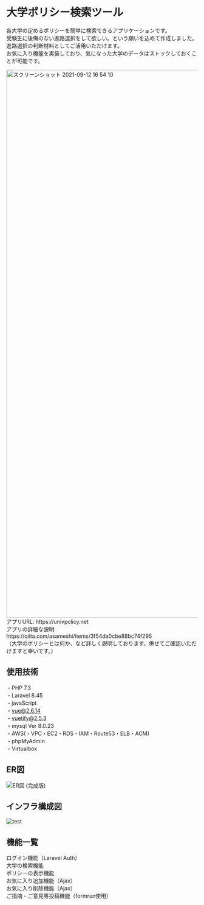 # 大学ポリシー検索ツール
各大学の定めるポリシーを簡単に検索できるアプリケーションです。<br>
受験生に後悔のない進路選択をして欲しい。という願いを込めて作成しました。<br>
進路選択の判断材料としてご活用いただけます。<br>
お気に入り機能を実装しており、気になった大学のデータはストックしておくことが可能です。


<img width="1440" alt="スクリーンショット 2021-09-12 16 54 10" src="https://user-images.githubusercontent.com/77914934/132985974-ba06489f-e3f6-4233-a9ae-b923f6976748.png">
アプリURL:  https://univpolicy.net<br>
アプリの詳細な説明: https://qiita.com/asameshi/items/3f54da0cbe88bc74f295<br>
（大学のポリシーとは何か、など詳しく説明しております。併せてご確認いただけますと幸いです。）

## 使用技術

・PHP 7.3<br>
・Laravel 8.45<br>
・javaScript<br>
・vue@2.6.14<br>
・vuetify@2.5.3<br>
・mysql Ver 8.0.23<br>
・AWS(・VPC・EC2・RDS・IAM・Route53・ELB・ACM)<br>
・phpMyAdmin<br>
・Virtualbox<br>

## ER図
![ER図 (完成版)](https://user-images.githubusercontent.com/77914934/132987082-df4127d0-e467-417d-945a-862b7905ed82.png)

## インフラ構成図
![test](https://user-images.githubusercontent.com/77914934/132987843-463caa16-cb6b-460f-a6d4-94caef101fad.png)

## 機能一覧
ログイン機能（Laravel Auth）<br>
大学の検索機能<br>
ポリシーの表示機能<br>
お気に入り追加機能（Ajax）<br>
お気に入り削除機能（Ajax）<br>
ご指摘・ご意見等投稿機能（formrun使用）<br>


